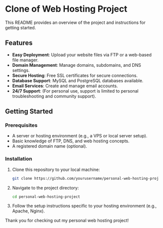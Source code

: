 # Clone of Web Hosting Project

This README provides an overview of the project and instructions for getting started.

## Features

- **Easy Deployment**: Upload your website files via FTP or a web-based file manager.
- **Domain Management**: Manage domains, subdomains, and DNS settings.
- **Secure Hosting**: Free SSL certificates for secure connections.
- **Database Support**: MySQL and PostgreSQL databases available.
- **Email Services**: Create and manage email accounts.
- **24/7 Support**: (For personal use, support is limited to personal troubleshooting and community support).

## Getting Started

### Prerequisites

- A server or hosting environment (e.g., a VPS or local server setup).
- Basic knowledge of FTP, DNS, and web hosting concepts.
- A registered domain name (optional).

### Installation

1. Clone this repository to your local machine:
    ```sh
    git clone https://github.com/yourusername/personal-web-hosting-project.git
    ```
2. Navigate to the project directory:
    ```sh
    cd personal-web-hosting-project
    ```
3. Follow the setup instructions specific to your hosting environment (e.g., Apache, Nginx).


Thank you for checking out my personal web hosting project!
